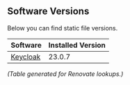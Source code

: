 ## Software Versions

Below you can find static file versions.

| Software                                       | Installed Version                                                   |
| ---------------------------------------------- | --------------------------------------------                        |
| [Keycloak](https://keycloak.org)               | <!-- renovate --> 23.0.7 <!-- github-releases keycloak/keycloak --> |

_(Table generated for Renovate lookups.)_
